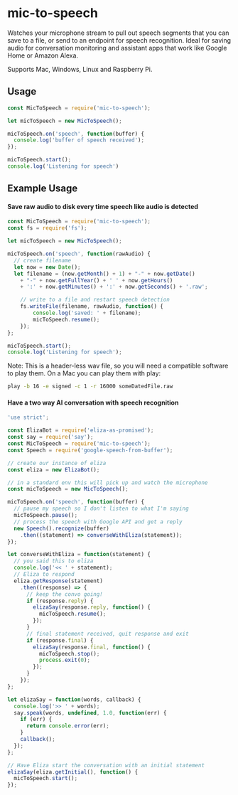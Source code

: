 # mic-to-speech

Watches your microphone stream to pull out speech segments that you can save to a file, or send to an endpoint for speech recognition.  Ideal for saving audio for conversation monitoring and assistant apps that work like Google Home or Amazon Alexa.

Supports Mac, Windows, Linux and Raspberry Pi.  

## Usage

```javascript
const MicToSpeech = require('mic-to-speech');

let micToSpeech = new MicToSpeech();

micToSpeech.on('speech', function(buffer) {
  console.log('buffer of speech received');
});

micToSpeech.start();
console.log('Listening for speech')
```

## Example Usage

#### Save raw audio to disk every time speech like audio is detected

```javascript
const MicToSpeech = require('mic-to-speech');
const fs = require('fs');

let micToSpeech = new MicToSpeech();

micToSpeech.on('speech', function(rawAudio) {
  // create filename
  let now = new Date();
  let filename = (now.getMonth() + 1) + "-" + now.getDate()
    + "-" + now.getFullYear() + ' ' + now.getHours()
    + ':' + now.getMinutes() + ':' + now.getSeconds() + '.raw';

    // write to a file and restart speech detection
    fs.writeFile(filename, rawAudio, function() {
        console.log('saved: ' + filename);
        micToSpeech.resume();
    });
};

micToSpeech.start();
console.log('Listening for speech');
```

Note: This is a header-less wav file, so you will need a compatible software to play them.  On a Mac you can play them with play:
```sh
play -b 16 -e signed -c 1 -r 16000 someDatedFile.raw
```

#### Have a two way AI conversation with speech recognition
```javascript
'use strict';

const ElizaBot = require('eliza-as-promised');
const say = require('say');
const MicToSpeech = require('mic-to-speech');
const Speech = require('google-speech-from-buffer');

// create our instance of eliza
const eliza = new ElizaBot();

// in a standard env this will pick up and watch the microphone
const micToSpeech = new MicToSpeech();

micToSpeech.on('speech', function(buffer) {
  // pause my speech so I don't listen to what I'm saying
  micToSpeech.pause();
  // process the speech with Google API and get a reply
  new Speech().recognize(buffer)
    .then((statement) => converseWithEliza(statement));
});

let converseWithEliza = function(statement) {
  // you said this to eliza
  console.log('<< ' + statement);
  // Eliza to respond
  eliza.getResponse(statement)
    .then((response) => {
      // keep the convo going!
      if (response.reply) {
        elizaSay(response.reply, function() {
          micToSpeech.resume();
        });
      }
      // final statement received, quit response and exit
      if (response.final) {
        elizaSay(response.final, function() {
          micToSpeech.stop();
          process.exit(0);
        });
      }
    });
};

let elizaSay = function(words, callback) {
  console.log('>> ' + words);
  say.speak(words, undefined, 1.0, function(err) {
    if (err) {
      return console.error(err);
    }
    callback();
  });
};

// Have Eliza start the conversation with an initial statement
elizaSay(eliza.getInitial(), function() {
  micToSpeech.start();
});
```

